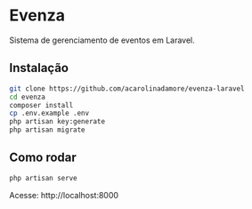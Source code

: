 # Evenza

Sistema de gerenciamento de eventos em Laravel.

## Instalação

```bash
git clone https://github.com/acarolinadamore/evenza-laravel
cd evenza
composer install
cp .env.example .env
php artisan key:generate
php artisan migrate
```

## Como rodar

```bash
php artisan serve
```

Acesse: http://localhost:8000
